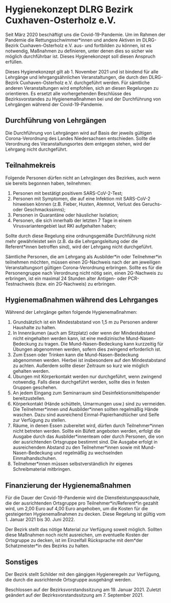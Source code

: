 # Hygienekonzept DLRG Bezirk Cuxhaven-Osterholz e.V.

Seit März 2020 beschäftigt uns die Covid-19-Pandemie. Um im Rahmen der Pandemie die Rettungsschwimmer\*innen und andere Aktiven im DLRG-Bezirk Cuxhaven-Osterholz e.V. aus- und fortbilden zu können, ist es notwendig, Maßnahmen zu definieren, unter denen dies so sicher wie möglich durchführbar ist. Dieses Hygienekonzept soll diesen Anspruch erfüllen. 

Dieses Hygienekonzept gilt ab 1. November 2021 und ist bindend für alle Lehrgänge und lehrgangsähnlichen Veranstaltungen, die durch den DLRG-Bezirk Cuxhaven-Osterholz e.V. durchgeführt werden. Für sämtliche anderen Veranstaltungen wird empfohlen, sich an diesen Regelungen zu orientieren. Es ersetzt alle vorhergehenden Beschlüsse des Bezirksvorstandes zu Hygienemaßnahmen bei und der Durchführung von Lehrgängen während der Covid-19-Pandemie.

## Durchführung von Lehrgängen

Die Durchführung von Lehrgängen wird auf Basis der jeweils gültigen Corona-Verordnung des Landes Niedersachsen entschieden. Sollte die Verordnung des Veranstaltungsortes dem entgegen stehen, wird der Lehrgang nicht durchgeführt. 

## Teilnahmekreis

Folgende Personen dürfen nicht an Lehrgängen des Bezirkes, auch wenn sie bereits begonnen haben, teilnehmen:

1. Personen mit bestätigt positivem SARS-CoV-2-Test;
1. Personen mit Symptomen, die auf eine Infektion mit SARS-CoV-2 hinweisen können (z.B. Fieber, Husten, Atemnot, Verlust des Geruchs- oder Geschmackssinns); 
1. Personen in Quarantäne oder häuslicher Isolation;
1. Personen, die sich innerhalb der letzten 7 Tage in einem Virusvariantengebiet laut RKI aufgehalten haben;

Sollte durch diese Regelung eine ordnungsgemäße Durchführung nicht mehr gewährleistet sein (z.B. da die Lehrgangsleitung oder die Referent\*innen betroffen sind), wird der Lehrgang nicht durchgeführt.

Sämtliche Personen, die am Lehrgang als Ausbilder\*in oder Teilnehmer\*in teilnehmen möchten, müssen einen 2G-Nachweis nach der am jeweiligen Veranstaltungsort gültigen Corona-Verordnung erbringen. Sollte es für die Personengruppe nach Verordnung nicht nötig sein, einen 2G-Nachweis zu erbringen, ist ein maximal 24 Stunden alter Antigen- oder PCR-Testnachweis (bzw. ein 2G-Nachweis) zu erbringen. 

## Hygienemaßnahmen während des Lehrganges

Während der Lehrgänge gelten folgende Hygienemaßnahmen:
1. Grundsätzlich ist ein Mindestabstand von 1,5 m zu Personen anderer Haushalte zu halten.
1. In Innenräumen (auch am Sitzplatz) oder wenn der Mindestabstand nicht eingehalten werden kann, ist eine medizinische Mund-Nasen-Bedeckung zu tragen. Die Mund-Nasen-Bedeckung kann kurzzeitig für Übungen abgenommen werden, sofern dies zwingend erforderlich ist.
1. Zum Essen oder Trinken kann die Mund-Nasen-Bedeckung abgenommen werden. Hierbei ist insbesondere auf den Mindestabstand zu achten. Außerdem sollte dieser Zeitraum so kurz wie möglich gehalten werden.
1. Übungen mit Körperkontakt werden nur durchgeführt, wenn zwingend notwendig. Falls diese durchgeführt werden, sollte dies in festen Gruppen geschehen.
1. An jedem Eingang zum Seminarraum sind Desinfektionsmittelspender bereitzustellen.
1. Körperkontakt (Hände schütteln, Umarmungen usw.) sind zu vermeiden. Die Teilnehmer\*innen und Ausbilder\*innen sollten regelmäßig Hände waschen. Dazu sind ausreichend Einmal-Papierhandtücher und Seife zur Verfügung zu stellen.
1. Räume, in denen Essen zubereitet wird, dürfen durch Teilnehmer\*innen nicht betreten werden. Sollte ein Büfett angeboten werden, erfolgt die Ausgabe durch das Ausbilder\*innenteam oder durch Personen, die von der ausrichtenden Ortsgruppe bestimmt sind. Die Ausgabe erfolgt in ausreichendem Abstand zu den Teilnehmer\*innen sowie mit Mund-Nasen-Bedeckung und regelmäßig zu wechselnden Einmalhandschuhen.
1. Teilnehmer\*innen müssen selbstverständlich ihr eigenes Schreibmaterial mitbringen.

## Finanzierung der Hygienemaßnahmen

Für die Dauer der Covid-19-Pandemie wird die Dienstleistungspauschale, die der ausrichtenden Ortsgruppe pro Teilnehmer\*in/Referent\*in gezahlt wird, um 2,00 Euro auf 4,00 Euro angehoben, um die Kosten für die gesteigerten Hygienemaßnahmen zu decken. Diese Regelung ist gültig vom 1. Januar 2021 bis 30. Juni 2022. 

Der Bezirk stellt das nötige Material zur Verfügung soweit möglich. Sollten diese Maßnahmen noch nicht ausreichen, um eventuelle Kosten der Ortsgruppe zu decken, ist im Einzelfall Rücksprache mit dem\*der Schatzmeister\*in des Bezirks zu halten.

## Sonstiges

Der Bezirk stellt Schilder mit den gängigen Hygieneregeln zur Verfügung, die durch die ausrichtende Ortsgruppe ausgehängt werden.

Beschlossen auf der Bezirksvorstandssitzung am 19. Januar 2021. Zuletzt geändert auf der Bezirksvorstandssitzung am 7. September 2021.

